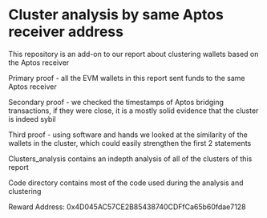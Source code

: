 # Cluster analysis by same Aptos receiver address

This repository is an add-on to our report about clustering wallets based on the Aptos receiver 

Primary proof - all the EVM wallets in this report sent funds to the same Aptos receiver

Secondary proof - we checked the timestamps of Aptos bridging transactions, if they were close, it is a mostly solid evidence that the cluster is indeed sybil

Third proof - using software and hands we looked at the similarity of the wallets in the cluster, which could easily strengthen the first 2 statements

Clusters_analysis contains an indepth analysis of all of the clusters of this report

Code directory contains most of the code used during the analysis and clustering

Reward Address: 0x4D045AC57CE2B85438740CDFfCa65b60fdae7128

